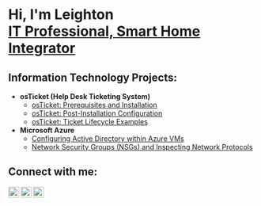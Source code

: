 <h1>Hi, I'm Leighton </br>
<a href="https://linkedin.com/in/Josh](https://www.linkedin.com/in/leighton-campbell-5173a213/)">IT Professional, Smart Home Integrator</a></h1>

<h2>Information Technology Projects:</h2>

- <b>osTicket (Help Desk Ticketing System)</b>
  - [osTicket: Prerequisites and Installation](https://github.com/LeightonCampbell/osticket-prerequisites)
  - [osTicket: Post-Installation Configuration](https://github.com/LeightonCampbell/post-install-config)
  - [osTicket: Ticket Lifecycle Examples](https://github.com/LeightonCampbell/ticket-lifecycle)
- <b>Microsoft Azure</b>
  - [Configuring Active Directory within Azure VMs](https://github.com/LeightonCampbell/configure-ad)
  - [Network Security Groups (NSGs) and Inspecting Network Protocols](https://github.com/LeightonCampbell/azure-network-protocols)

<h2>Connect with me:</h2>

[<img align="left" alt="Josh | Twitter" width="22px" src="https://cdn.jsdelivr.net/npm/simple-icons@v3/icons/twitter.svg" />][twitter]
[<img align="left" alt="Josh | LinkedIn" width="22px" src="https://cdn.jsdelivr.net/npm/simple-icons@v3/icons/linkedin.svg" />][linkedin]
[<img align="left" alt="Josh | Instagram" width="22px" src="https://cdn.jsdelivr.net/npm/simple-icons@v3/icons/instagram.svg" />][instagram]

[twitter]: https://twitter.com/Josh
[instagram]: https://www.instagram.com/Josh
[linkedin]: https://linkedin.com/in/Josh

<!---
LeightonCampbell/LeightonCampbell is a ✨ special ✨ repository because its `README.md` (this file) appears on your GitHub profile.
You can click the Preview link to take a look at your changes.
--->
